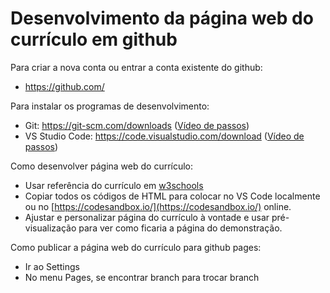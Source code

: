 # Desenvolvimento da página web do currículo em github

Para criar a nova conta ou entrar a conta existente do github:

- https://github.com/

Para instalar os programas de desenvolvimento:

- Git: https://git-scm.com/downloads ([Vídeo de passos](https://www.youtube.com/watch?v=Am46OOLgV4s))
- VS Studio Code: https://code.visualstudio.com/download ([Vídeo de passos](https://www.youtube.com/watch?v=QT-YWT1-YI4))

Como desenvolver página web do currículo:

- Usar referência do currículo em [w3schools](https://www.w3schools.com/howto/tryw3css_templates_cv.htm)
- Copiar todos os códigos de HTML para colocar no VS Code localmente ou no [https://codesandbox.io/](https://codesandbox.io/) online.
- Ajustar e personalizar página do currículo à vontade e usar pré-visualização para ver como ficaria a página do demonstração.

Como publicar a página web do currículo para github pages:

- Ir ao Settings
- No menu Pages, se encontrar branch para trocar branch

